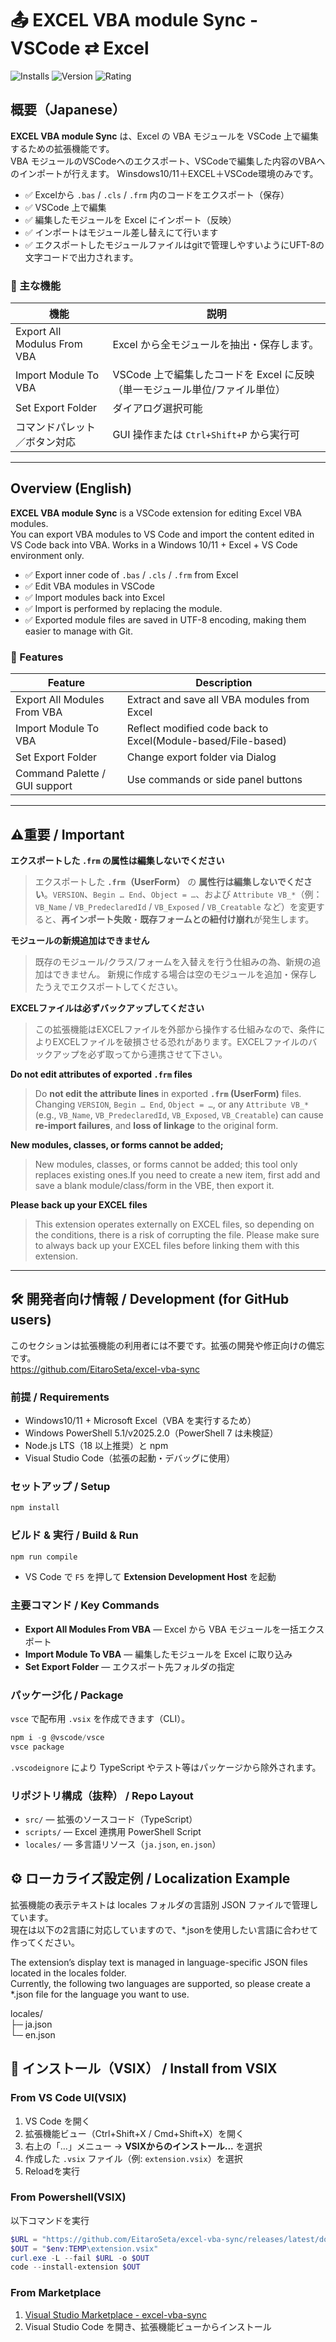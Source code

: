 ﻿# 📤 EXCEL VBA module Sync - VSCode ⇄ Excel
![Installs](https://img.shields.io/visual-studio-marketplace/i/9kv8xiyi.excel-vba-sync)
![Version](https://img.shields.io/visual-studio-marketplace/v/9kv8xiyi.excel-vba-sync)
![Rating](https://img.shields.io/visual-studio-marketplace/r/9kv8xiyi.excel-vba-sync)

## 概要（Japanese）

**EXCEL VBA module Sync** は、Excel の VBA モジュールを VSCode 上で編集するための拡張機能です。  
VBA モジュールのVSCodeへのエクスポート、VSCodeで編集した内容のVBAへのインポートが行えます。
Winsdows10/11＋EXCEL＋VSCode環境のみです。

- ✅ Excelから `.bas` / `.cls` / `.frm` 内のコードをエクスポート（保存）
- ✅ VSCode 上で編集
- ✅ 編集したモジュールを Excel にインポート（反映）
- ✅ インポートはモジュール差し替えにて行います
- ✅ エクスポートしたモジュールファイルはgitで管理しやすいようにUFT-8の文字コードで出力されます。

### 🔧 主な機能

| 機能                           | 説明                                      |
|--------------------------------|-------------------------------------------|
| Export All Modulus From VBA    | Excel から全モジュールを抽出・保存します。|
| Import Module To VBA           | VSCode 上で編集したコードを Excel に反映（単一モジュール単位/ファイル単位） |
| Set Export Folder              | ダイアログ選択可能                        |
| コマンドパレット／ボタン対応   | GUI 操作または `Ctrl+Shift+P` から実行可  |

---

## Overview (English)

**EXCEL VBA module Sync** is a VSCode extension for editing Excel VBA modules.  
You can export VBA modules to VS Code and import the content edited in VS Code back into VBA.
Works in a Windows 10/11 + Excel + VS Code environment only.

- ✅ Export inner code of  `.bas` / `.cls` / `.frm` from Excel
- ✅ Edit VBA modules in VSCode
- ✅ Import modules back into Excel
- ✅ Import is performed by replacing the module.
- ✅ Exported module files are saved in UTF-8 encoding, making them easier to manage with Git.

### 🔧 Features

| Feature                        | Description                                      |
|--------------------------------|------------------------------------------------------------------|
| Export All Modules From VBA    | Extract and save all VBA modules from Excel                      |
| Import Module To VBA           | Reflect modified code back to Excel(Module-based/File-based)     |
| Set Export Folder              | Change export folder via Dialog                                  |
| Command Palette / GUI support  | Use commands or side panel buttons                               |

---
## ⚠重要 / Important ##

**エクスポートした `.frm` の属性は編集しないでください**
> エクスポートした **`.frm`（UserForm）** の **属性行は編集しないでください**。`VERSION`、`Begin … End`、`Object = …`、および `Attribute VB_*`（例：`VB_Name` / `VB_PredeclaredId` / `VB_Exposed` / `VB_Creatable` など）を変更すると、**再インポート失敗**・**既存フォームとの紐付け崩れ**が発生します。  

**モジュールの新規追加はできません**
>既存のモジュール/クラス/フォームを入替えを行う仕組みの為、新規の追加はできません。 新規に作成する場合は空のモジュールを追加・保存したうえでエクスポートしてください。

**EXCELファイルは必ずバックアップしてください**
>この拡張機能はEXCELファイルを外部から操作する仕組みなので、条件によりEXCELファイルを破損させる恐れがあります。EXCELファイルのバックアップを必ず取ってから連携させて下さい。

**Do **not** edit attributes of exported `.frm` files**
> Do **not edit the attribute lines** in exported **`.frm` (UserForm)** files. Changing `VERSION`, `Begin … End`, `Object = …`, or any `Attribute VB_*` (e.g., `VB_Name`, `VB_PredeclaredId`, `VB_Exposed`, `VB_Creatable`) can cause **re-import failures**,  and **loss of linkage** to the original form.  

**New modules, classes, or forms cannot be added;**
>New modules, classes, or forms cannot be added; this tool only replaces existing ones.If you need to create a new item, first add and save a blank module/class/form in the VBE, then export it.

**Please back up your EXCEL files**
>This extension operates externally on EXCEL files, so depending on the conditions, there is a risk of corrupting the file. Please make sure to always back up your EXCEL files before linking them with this extension.

---

## 🛠 開発者向け情報 / Development (for GitHub users)
このセクションは拡張機能の利用者には不要です。拡張の開発や修正向けの備忘です。  
https://github.com/EitaroSeta/excel-vba-sync  

### 前提 / Requirements
- Windows10/11 + Microsoft Excel（VBA を実行するため）
- Windows PowerShell 5.1/v2025.2.0（PowerShell 7 は未検証）
- Node.js LTS（18 以上推奨）と npm  
- Visual Studio Code（拡張の起動・デバッグに使用）  

### セットアップ / Setup
```powershell
npm install
```

### ビルド & 実行 / Build & Run
```powershell
npm run compile
```
- VS Code で `F5` を押して **Extension Development Host** を起動

### 主要コマンド / Key Commands
- **Export All Modules From VBA** — Excel から VBA モジュールを一括エクスポート
- **Import Module To VBA** — 編集したモジュールを Excel に取り込み
- **Set Export Folder** — エクスポート先フォルダの指定  

### パッケージ化 / Package
`vsce` で配布用 `.vsix` を作成できます（CLI）。  
```powershell
npm i -g @vscode/vsce  
vsce package
```
`.vscodeignore` により TypeScript やテスト等はパッケージから除外されます。

### リポジトリ構成（抜粋） / Repo Layout
- `src/` — 拡張のソースコード（TypeScript）
- `scripts/` — Excel 連携用 PowerShell Script
- `locales/` — 多言語リソース（`ja.json`, `en.json`）  

## ⚙️ ローカライズ設定例 / Localization Example

拡張機能の表示テキストは locales フォルダの言語別 JSON ファイルで管理しています。  
現在は以下の2言語に対応していますので、*.jsonを使用したい言語に合わせて作ってください。

The extension’s display text is managed in language-specific JSON files located in the locales folder.  
Currently, the following two languages are supported, so please create a *.json file for the language you want to use.

 locales/  
  ├─ ja.json  
  └─ en.json

## 🧩 インストール（VSIX） / Install from VSIX

### From VS Code UI(VSIX)
1. VS Code を開く
2. 拡張機能ビュー（Ctrl+Shift+X / Cmd+Shift+X）を開く
3. 右上の「…」メニュー → **VSIXからのインストール...** を選択
4. 作成した `.vsix` ファイル（例: `extension.vsix`）を選択
5. Reloadを実行

### From Powershell(VSIX)
以下コマンドを実行
```powershell
$URL = "https://github.com/EitaroSeta/excel-vba-sync/releases/latest/download/extension.vsix"
$OUT = "$env:TEMP\extension.vsix"
curl.exe -L --fail $URL -o $OUT
code --install-extension $OUT
```
### From Marketplace
1. [Visual Studio Marketplace - excel-vba-sync](https://marketplace.visualstudio.com/items?itemName=9kv8xiyi.excel-vba-sync)  
2. Visual Studio Code を開き、拡張機能ビューからインストール

